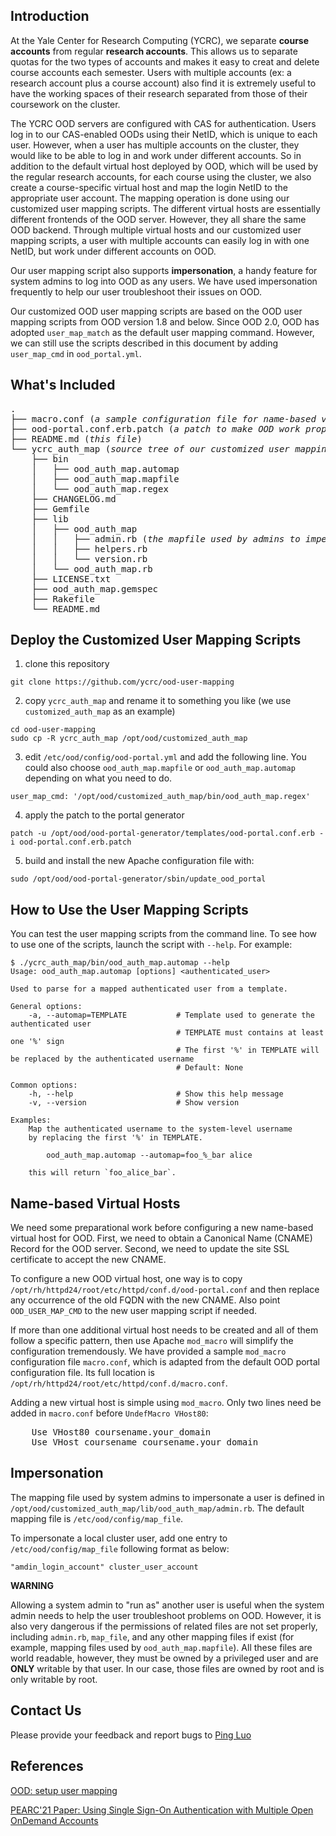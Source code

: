 ## Introduction
At the Yale Center for Research Computing (YCRC), we separate **course 
accounts** from regular **research accounts**. 
This allows us to separate quotas for the two types of accounts and 
makes it easy to creat and delete course accounts each semester. Users 
with multiple accounts (ex: a research account plus a course account) 
also find it is extremely useful to have the working spaces of their 
research separated from those of their coursework on the cluster.

The YCRC OOD servers are configured with CAS for authentication. Users
log in to our CAS-enabled OODs using their NetID, which is unique to each
user. However, when a user has multiple accounts on the cluster, they 
would like to be able to log in and work under different accounts. So 
in addition to the default virtual host deployed by OOD, which will
be used by the regular research accounts, for each course
using the cluster, we also create a course-specific virtual host
and map the login NetID to the appropriate user account. The mapping operation
is done using our customized user mapping scripts. 
The different virtual hosts are essentially different frontends of the OOD server.
However, they all share the same OOD backend. Through multiple virtual hosts and
our customized user mapping scripts, 
a user with multiple accounts can easily log in with one NetID, but work under different accounts on OOD.

Our user mapping script also supports **impersonation**, a handy feature for
system admins to log into OOD as any users. We have used impersonation frequently
to help our user troubleshoot their issues on OOD. 

Our customized OOD user mapping scripts are based on the OOD user mapping scripts 
from OOD version 1.8 and below. Since OOD 2.0, OOD has adopted `user_map_match` 
as the default user mapping command. However, we can still use the scripts described 
in this document by adding `user_map_cmd` in `ood_portal.yml`.

## What's Included
<pre>
.
├── macro.conf (<i>a sample configuration file for name-based virutal hosts</i>)
├── ood-portal.conf.erb.patch (<i>a patch to make OOD work properly with multiple virtual hosts </i>)
├── README.md (<i>this file</i>)
└── ycrc_auth_map (<i>source tree of our customized user mapping scripts</i>)
    ├── bin
    │   ├── ood_auth_map.automap
    │   ├── ood_auth_map.mapfile
    │   └── ood_auth_map.regex
    ├── CHANGELOG.md
    ├── Gemfile
    ├── lib
    │   ├── ood_auth_map
    │   │   ├── admin.rb (<i>the mapfile used by admins to impersonate a user</i>)
    │   │   ├── helpers.rb
    │   │   └── version.rb
    │   └── ood_auth_map.rb
    ├── LICENSE.txt
    ├── ood_auth_map.gemspec
    ├── Rakefile
    └── README.md
</pre>

## Deploy the Customized User Mapping Scripts
1. clone this repository
```{bash}
git clone https://github.com/ycrc/ood-user-mapping 
``` 
2. copy `ycrc_auth_map` and rename it to something you like (we use `customized_auth_map` as an example)
```{bash}
cd ood-user-mapping
sudo cp -R ycrc_auth_map /opt/ood/customized_auth_map
```
3. edit `/etc/ood/config/ood-portal.yml` and add the following line. You could also choose `ood_auth_map.mapfile` or `ood_auth_map.automap` depending on what you need to do. 
```{bash
user_map_cmd: '/opt/ood/customized_auth_map/bin/ood_auth_map.regex'
```
4. apply the patch to the portal generator
```{bash}
patch -u /opt/ood/ood-portal-generator/templates/ood-portal.conf.erb -i ood-portal.conf.erb.patch
```
5. build and install the new Apache configuration file with: 
```{bash}
sudo /opt/ood/ood-portal-generator/sbin/update_ood_portal
```

## How to Use the User Mapping Scripts

You can test the user mapping scripts from the command line. To see how to use one of the scripts, launch the script with `--help`. For example: 
```{bash}
$ ./ycrc_auth_map/bin/ood_auth_map.automap --help
Usage: ood_auth_map.automap [options] <authenticated_user>

Used to parse for a mapped authenticated user from a template.

General options:
    -a, --automap=TEMPLATE           # Template used to generate the authenticated user
                                     # TEMPLATE must contains at least one '%' sign
                                     # The first '%' in TEMPLATE will be replaced by the authenticated username
                                     # Default: None

Common options:
    -h, --help                       # Show this help message
    -v, --version                    # Show version

Examples:
    Map the authenticated username to the system-level username 
    by replacing the first '%' in TEMPLATE. 

        ood_auth_map.automap --automap=foo_%_bar alice

    this will return `foo_alice_bar`. 
```
## Name-based Virtual Hosts 

We need some preparational work before configuring a new name-based virtual host for OOD. First, we need to 
obtain a Canonical Name (CNAME) Record for the OOD server. Second, we need to update the 
site SSL certificate to accept the new CNAME.  

To configure a new OOD virtual host, one way is to copy `/opt/rh/httpd24/root/etc/httpd/conf.d/ood-portal.conf` and then replace 
any occurrence of the old FQDN with the new CNAME. Also point `OOD_USER_MAP_CMD` to the new user mapping script if needed. 

If more than one additional virtual host needs to be created and all of them follow a specific pattern, 
then use Apache `mod_macro` will simplify the configuration tremendously. 
We have provided a sample `mod_macro` configuration file `macro.conf`, which is adapted from
the default OOD portal configuration file. Its full location is `/opt/rh/httpd24/root/etc/httpd/conf.d/macro.conf`. 

Adding a new virtual host is simple using `mod_macro`. Only two lines need be added in `macro.conf` before `UndefMacro VHost80`:
<pre>
    Use VHost80 coursename.your_domain
    Use VHost coursename coursename.your_domain
</pre>

## Impersonation

The mapping file used by system admins to impersonate a user is defined in `/opt/ood/customized_auth_map/lib/ood_auth_map/admin.rb`. The default mapping file is `/etc/ood/config/map_file`. 

To impersonate a local cluster user, add one entry to `/etc/ood/config/map_file` following format as below:

    "amdin_login_account" cluster_user_account


<b>WARNING</b>

Allowing a system admin to "run as" another user is useful when the system admin needs to help the user troubleshoot problems on OOD.
However, it is also very dangerous if the permissions of related files are not set properly, 
including `admin.rb`, `map_file`, and any other mapping files if exist (for example, mapping files used by `ood_auth_map.mapfile`). 
All these files are world readable, however, they must be owned by a privileged user and are **ONLY** writable by that user. 
In our case, those files are owned by root and is only writable by root.

## Contact Us 

Please provide your feedback and report bugs to [Ping Luo](mailto:ping.luo@yale.edu)

## References

[OOD: setup user mapping](https://osc.github.io/ood-documentation/latest/authentication/overview/map-user.html)

[PEARC'21 Paper: Using Single Sign-On Authentication with Multiple Open OnDemand Accounts](https://camps.aptaracorp.com/ACM_PMS/PMS/ACM/PEARC21/17/24105510-ba1d-11eb-8d84-166a08e17233/OUT/pearc21-17.html)
